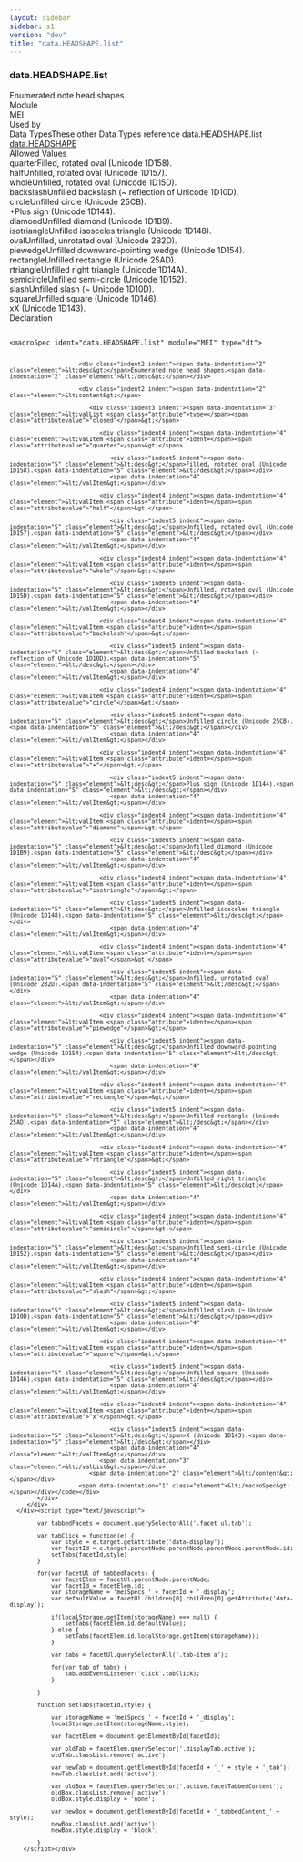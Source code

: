 ```yaml
---
layout: sidebar
sidebar: s1
version: "dev"
title: "data.HEADSHAPE.list"
---
```

<div class="specPage">
   <div class="datatypeSpec">
      <h3 id="data.HEADSHAPE.list">data.HEADSHAPE.list</h3>
      <div class="specs">
         <div class="desc">Enumerated note head shapes.</div>
         <div class="facet module">
            <div class="label">Module</div>
            <div class="statement text">MEI</div>
         </div>
         <div class="facet usedBy" id="usedBy">
            <div class="label">Used by</div>
            <div class="statement list">
               <div class="classBox dtBox" title="Data Types">
                  <div class="classHeading"><label class="classLabel">Data Types</label><span class="classDesc">These other Data Types reference data.HEADSHAPE.list</span></div>
                  <div class="classContent"><span class="ident datatype" data-ident="data.HEADSHAPE" data-module="MEI" title="Note head shapes."><a class="classLink" href="{{ site.baseurl }}/{{ page.version }}/data-types/data.headshape.html">data.HEADSHAPE</a></span></div>
               </div>
            </div>
         </div>
         <div class="facet allowedValues" id="allowedValues">
            <div class="label">Allowed Values</div>
            <div class="statement list">
               <div class="dataValueBox" id="quarter"><span class="dataValue ident">quarter</span><span class="dataValue desc">Filled, rotated oval (Unicode 1D158).</span></div>
               <div class="dataValueBox" id="half"><span class="dataValue ident">half</span><span class="dataValue desc">Unfilled, rotated oval (Unicode 1D157).</span></div>
               <div class="dataValueBox" id="whole"><span class="dataValue ident">whole</span><span class="dataValue desc">Unfilled, rotated oval (Unicode 1D15D).</span></div>
               <div class="dataValueBox" id="backslash"><span class="dataValue ident">backslash</span><span class="dataValue desc">Unfilled backslash (~ reflection of Unicode 1D10D).</span></div>
               <div class="dataValueBox" id="circle"><span class="dataValue ident">circle</span><span class="dataValue desc">Unfilled circle (Unicode 25CB).</span></div>
               <div class="dataValueBox" id="+"><span class="dataValue ident">+</span><span class="dataValue desc">Plus sign (Unicode 1D144).</span></div>
               <div class="dataValueBox" id="diamond"><span class="dataValue ident">diamond</span><span class="dataValue desc">Unfilled diamond (Unicode 1D1B9).</span></div>
               <div class="dataValueBox" id="isotriangle"><span class="dataValue ident">isotriangle</span><span class="dataValue desc">Unfilled isosceles triangle (Unicode 1D148).</span></div>
               <div class="dataValueBox" id="oval"><span class="dataValue ident">oval</span><span class="dataValue desc">Unfilled, unrotated oval (Unicode 2B2D).</span></div>
               <div class="dataValueBox" id="piewedge"><span class="dataValue ident">piewedge</span><span class="dataValue desc">Unfilled downward-pointing wedge (Unicode 1D154).</span></div>
               <div class="dataValueBox" id="rectangle"><span class="dataValue ident">rectangle</span><span class="dataValue desc">Unfilled rectangle (Unicode 25AD).</span></div>
               <div class="dataValueBox" id="rtriangle"><span class="dataValue ident">rtriangle</span><span class="dataValue desc">Unfilled right triangle (Unicode 1D14A).</span></div>
               <div class="dataValueBox" id="semicircle"><span class="dataValue ident">semicircle</span><span class="dataValue desc">Unfilled semi-circle (Unicode 1D152).</span></div>
               <div class="dataValueBox" id="slash"><span class="dataValue ident">slash</span><span class="dataValue desc">Unfilled slash (~ Unicode 1D10D).</span></div>
               <div class="dataValueBox" id="square"><span class="dataValue ident">square</span><span class="dataValue desc">Unfilled square (Unicode 1D146).</span></div>
               <div class="dataValueBox" id="x"><span class="dataValue ident">x</span><span class="dataValue desc">X (Unicode 1D143).</span></div>
            </div>
         </div>
         <div class="facet declaration">
            <div class="label">Declaration</div>
            <div class="statement declaration">
               <div class="code" xml:space="preserve" data-lang="ODD"><code>
                     <div class="indent1 indent"><span data-indentation="1" class="element">&lt;macroSpec <span class="attribute">ident=</span><span class="attributevalue">"data.HEADSHAPE.list"</span> <span class="attribute">module=</span><span class="attributevalue">"MEI"</span> <span class="attribute">type=</span><span class="attributevalue">"dt"</span>&gt;</span>
                        
                        <div class="indent2 indent"><span data-indentation="2" class="element">&lt;desc&gt;</span>Enumerated note head shapes.<span data-indentation="2" class="element">&lt;/desc&gt;</span></div>
                        
                        <div class="indent2 indent"><span data-indentation="2" class="element">&lt;content&gt;</span>
                           
                           <div class="indent3 indent"><span data-indentation="3" class="element">&lt;valList <span class="attribute">type=</span><span class="attributevalue">"closed"</span>&gt;</span>
                              
                              <div class="indent4 indent"><span data-indentation="4" class="element">&lt;valItem <span class="attribute">ident=</span><span class="attributevalue">"quarter"</span>&gt;</span>
                                 
                                 <div class="indent5 indent"><span data-indentation="5" class="element">&lt;desc&gt;</span>Filled, rotated oval (Unicode 1D158).<span data-indentation="5" class="element">&lt;/desc&gt;</span></div>
                                 <span data-indentation="4" class="element">&lt;/valItem&gt;</span></div>
                              
                              <div class="indent4 indent"><span data-indentation="4" class="element">&lt;valItem <span class="attribute">ident=</span><span class="attributevalue">"half"</span>&gt;</span>
                                 
                                 <div class="indent5 indent"><span data-indentation="5" class="element">&lt;desc&gt;</span>Unfilled, rotated oval (Unicode 1D157).<span data-indentation="5" class="element">&lt;/desc&gt;</span></div>
                                 <span data-indentation="4" class="element">&lt;/valItem&gt;</span></div>
                              
                              <div class="indent4 indent"><span data-indentation="4" class="element">&lt;valItem <span class="attribute">ident=</span><span class="attributevalue">"whole"</span>&gt;</span>
                                 
                                 <div class="indent5 indent"><span data-indentation="5" class="element">&lt;desc&gt;</span>Unfilled, rotated oval (Unicode 1D15D).<span data-indentation="5" class="element">&lt;/desc&gt;</span></div>
                                 <span data-indentation="4" class="element">&lt;/valItem&gt;</span></div>
                              
                              <div class="indent4 indent"><span data-indentation="4" class="element">&lt;valItem <span class="attribute">ident=</span><span class="attributevalue">"backslash"</span>&gt;</span>
                                 
                                 <div class="indent5 indent"><span data-indentation="5" class="element">&lt;desc&gt;</span>Unfilled backslash (~ reflection of Unicode 1D10D).<span data-indentation="5" class="element">&lt;/desc&gt;</span></div>
                                 <span data-indentation="4" class="element">&lt;/valItem&gt;</span></div>
                              
                              <div class="indent4 indent"><span data-indentation="4" class="element">&lt;valItem <span class="attribute">ident=</span><span class="attributevalue">"circle"</span>&gt;</span>
                                 
                                 <div class="indent5 indent"><span data-indentation="5" class="element">&lt;desc&gt;</span>Unfilled circle (Unicode 25CB).<span data-indentation="5" class="element">&lt;/desc&gt;</span></div>
                                 <span data-indentation="4" class="element">&lt;/valItem&gt;</span></div>
                              
                              <div class="indent4 indent"><span data-indentation="4" class="element">&lt;valItem <span class="attribute">ident=</span><span class="attributevalue">"+"</span>&gt;</span>
                                 
                                 <div class="indent5 indent"><span data-indentation="5" class="element">&lt;desc&gt;</span>Plus sign (Unicode 1D144).<span data-indentation="5" class="element">&lt;/desc&gt;</span></div>
                                 <span data-indentation="4" class="element">&lt;/valItem&gt;</span></div>
                              
                              <div class="indent4 indent"><span data-indentation="4" class="element">&lt;valItem <span class="attribute">ident=</span><span class="attributevalue">"diamond"</span>&gt;</span>
                                 
                                 <div class="indent5 indent"><span data-indentation="5" class="element">&lt;desc&gt;</span>Unfilled diamond (Unicode 1D1B9).<span data-indentation="5" class="element">&lt;/desc&gt;</span></div>
                                 <span data-indentation="4" class="element">&lt;/valItem&gt;</span></div>
                              
                              <div class="indent4 indent"><span data-indentation="4" class="element">&lt;valItem <span class="attribute">ident=</span><span class="attributevalue">"isotriangle"</span>&gt;</span>
                                 
                                 <div class="indent5 indent"><span data-indentation="5" class="element">&lt;desc&gt;</span>Unfilled isosceles triangle (Unicode 1D148).<span data-indentation="5" class="element">&lt;/desc&gt;</span></div>
                                 <span data-indentation="4" class="element">&lt;/valItem&gt;</span></div>
                              
                              <div class="indent4 indent"><span data-indentation="4" class="element">&lt;valItem <span class="attribute">ident=</span><span class="attributevalue">"oval"</span>&gt;</span>
                                 
                                 <div class="indent5 indent"><span data-indentation="5" class="element">&lt;desc&gt;</span>Unfilled, unrotated oval (Unicode 2B2D).<span data-indentation="5" class="element">&lt;/desc&gt;</span></div>
                                 <span data-indentation="4" class="element">&lt;/valItem&gt;</span></div>
                              
                              <div class="indent4 indent"><span data-indentation="4" class="element">&lt;valItem <span class="attribute">ident=</span><span class="attributevalue">"piewedge"</span>&gt;</span>
                                 
                                 <div class="indent5 indent"><span data-indentation="5" class="element">&lt;desc&gt;</span>Unfilled downward-pointing wedge (Unicode 1D154).<span data-indentation="5" class="element">&lt;/desc&gt;</span></div>
                                 <span data-indentation="4" class="element">&lt;/valItem&gt;</span></div>
                              
                              <div class="indent4 indent"><span data-indentation="4" class="element">&lt;valItem <span class="attribute">ident=</span><span class="attributevalue">"rectangle"</span>&gt;</span>
                                 
                                 <div class="indent5 indent"><span data-indentation="5" class="element">&lt;desc&gt;</span>Unfilled rectangle (Unicode 25AD).<span data-indentation="5" class="element">&lt;/desc&gt;</span></div>
                                 <span data-indentation="4" class="element">&lt;/valItem&gt;</span></div>
                              
                              <div class="indent4 indent"><span data-indentation="4" class="element">&lt;valItem <span class="attribute">ident=</span><span class="attributevalue">"rtriangle"</span>&gt;</span>
                                 
                                 <div class="indent5 indent"><span data-indentation="5" class="element">&lt;desc&gt;</span>Unfilled right triangle (Unicode 1D14A).<span data-indentation="5" class="element">&lt;/desc&gt;</span></div>
                                 <span data-indentation="4" class="element">&lt;/valItem&gt;</span></div>
                              
                              <div class="indent4 indent"><span data-indentation="4" class="element">&lt;valItem <span class="attribute">ident=</span><span class="attributevalue">"semicircle"</span>&gt;</span>
                                 
                                 <div class="indent5 indent"><span data-indentation="5" class="element">&lt;desc&gt;</span>Unfilled semi-circle (Unicode 1D152).<span data-indentation="5" class="element">&lt;/desc&gt;</span></div>
                                 <span data-indentation="4" class="element">&lt;/valItem&gt;</span></div>
                              
                              <div class="indent4 indent"><span data-indentation="4" class="element">&lt;valItem <span class="attribute">ident=</span><span class="attributevalue">"slash"</span>&gt;</span>
                                 
                                 <div class="indent5 indent"><span data-indentation="5" class="element">&lt;desc&gt;</span>Unfilled slash (~ Unicode 1D10D).<span data-indentation="5" class="element">&lt;/desc&gt;</span></div>
                                 <span data-indentation="4" class="element">&lt;/valItem&gt;</span></div>
                              
                              <div class="indent4 indent"><span data-indentation="4" class="element">&lt;valItem <span class="attribute">ident=</span><span class="attributevalue">"square"</span>&gt;</span>
                                 
                                 <div class="indent5 indent"><span data-indentation="5" class="element">&lt;desc&gt;</span>Unfilled square (Unicode 1D146).<span data-indentation="5" class="element">&lt;/desc&gt;</span></div>
                                 <span data-indentation="4" class="element">&lt;/valItem&gt;</span></div>
                              
                              <div class="indent4 indent"><span data-indentation="4" class="element">&lt;valItem <span class="attribute">ident=</span><span class="attributevalue">"x"</span>&gt;</span>
                                 
                                 <div class="indent5 indent"><span data-indentation="5" class="element">&lt;desc&gt;</span>X (Unicode 1D143).<span data-indentation="5" class="element">&lt;/desc&gt;</span></div>
                                 <span data-indentation="4" class="element">&lt;/valItem&gt;</span></div>
                              <span data-indentation="3" class="element">&lt;/valList&gt;</span></div>
                           <span data-indentation="2" class="element">&lt;/content&gt;</span></div>
                        <span data-indentation="1" class="element">&lt;/macroSpec&gt;</span></div></code></div>
            </div>
         </div>
      </div><script type="text/javascript">
            
            var tabbedFacets = document.querySelectorAll('.facet ul.tab');
            
            var tabClick = function(e) {
                var style = e.target.getAttribute('data-display');
                var facetId = e.target.parentNode.parentNode.parentNode.parentNode.id;
                setTabs(facetId,style)
            }
            
            for(var facetUl of tabbedFacets) {
                var facetElem = facetUl.parentNode.parentNode;
                var facetId = facetElem.id;
                var storageName = 'meiSpecs_' + facetId + '_display';
                var defaultValue = facetUl.children[0].children[0].getAttribute('data-display');
                
                if(localStorage.getItem(storageName) === null) {
                    setTabs(facetElem.id,defaultValue);
                } else {
                    setTabs(facetElem.id,localStorage.getItem(storageName));
                }
                
                var tabs = facetUl.querySelectorAll('.tab-item a');
                
                for(var tab of tabs) {
                    tab.addEventListener('click',tabClick);
                }
                
            }
            
            function setTabs(facetId,style) {
                
                var storageName = 'meiSpecs_' + facetId + '_display';
                localStorage.setItem(storageName,style);
                
                var facetElem = document.getElementById(facetId);
                
                var oldTab = facetElem.querySelector('.displayTab.active');
                oldTab.classList.remove('active');
                
                var newTab = document.getElementById(facetId + '_' + style + '_tab');
                newTab.classList.add('active');
                
                var oldBox = facetElem.querySelector('.active.facetTabbedContent');
                oldBox.classList.remove('active');
                oldBox.style.display = 'none';
                
                var newBox = document.getElementById(facetId + '_tabbedContent_' + style);
                newBox.classList.add('active');
                newBox.style.display = 'block';
                
            }
        </script></div>
</div>